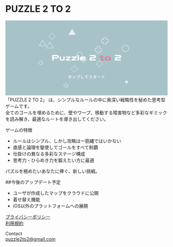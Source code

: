 # PUZZLE 2 TO 2
![TITLE IMAGE](TITLE.PNG)
「PUZZLE 2 TO 2」 は、シンプルなルールの中に奥深い戦略性を秘めた思考型ゲームです。<br>
全てのゴールを埋めるために、壁やワープ、移動する障害物など多彩なギミックを読み解き、最適なルートを導き出してください。

ゲームの特徴
-	ルールはシンプル、しかし攻略は一筋縄ではいかない
-	直感と論理を駆使してゴールをすべて制覇
-	仕掛けの異なる多彩なステージ構成
-	思考力・ひらめき力を鍛えたい方に最適

パズルを極めたいあなたに捧ぐ、新しい挑戦。

##今後のアップデート予定
- ユーザが作成したマップをクラウドに公開
- 着せ替え機能
- iOS以外のプラットフォームへの展開


[プライバシーポリシー](./privacy_policy.md)<br>
[利用規約](./term_of_use.md)<br>

Contact<br>
[puzzle2to2@gmail.com](puzzle2to2@gmail.com)